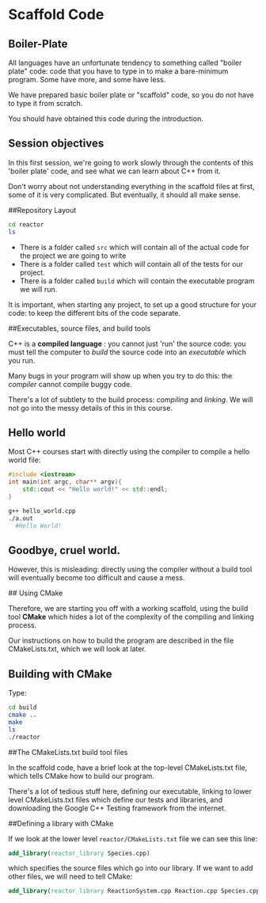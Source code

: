 Scaffold Code
=============

Boiler-Plate
------------

All languages have an unfortunate tendency to something called "boiler plate" code: 
code that you have to type in to make a bare-minimum program. Some have more, and some have less.

We have prepared basic boiler plate or "scaffold"
code, so you do not have to type it from scratch. 

You should have obtained this code during the introduction.

## Session objectives

In this first session, we're going to work slowly through the contents of this 'boiler plate' code, and see
what we can learn about C++ from it. 

Don't worry about not understanding everything in the
scaffold files at first, some of it is very complicated. But eventually, it should all make sense.

##Repository Layout

``` Bash
cd reactor
ls
```

* There is a folder called `src` which will contain all of the actual code for the project we are going to write
* There is a folder called `test` which will contain all of the tests for our project.
* There is a folder called `build` which will contain the executable program we will run.

It is important, when starting any project, to set up a good structure for your code: 
to keep the different bits of the code separate.

##Executables, source files, and build tools

C++ is a **compiled language** : you cannot just 'run' the source code: you must tell the computer to *build*
the source code into an *executable* which you run. 

Many bugs in your program will show up when you try to do this: the 
*compiler* cannot compile buggy code. 

There's a lot of subtlety to the build process: *compiling* and *linking*. We will not go
into the messy details of this in this course.

## Hello world

Most C++ courses start with directly using the compiler to compile a hello world file:

``` cpp
#include <iostream>
int main(int argc, char** argv){
	std::cout << "Hello world!" << std::endl;
}
```
``` Bash
g++ hello_world.cpp
./a.out
  #Hello World!
```

## Goodbye, cruel world.

However, this is misleading: directly using the compiler without a build tool will eventually become too difficult and cause a mess.

## Using CMake

Therefore, we are starting you off with a working scaffold, using the build tool **CMake** which hides a lot of the complexity of the compiling and linking process.

Our instructions on how to build the program are described in the file CMakeLists.txt, which we will look at later.

## Building with CMake

Type:

``` Bash
cd build
cmake ..
make
ls
./reactor
```

##The CMakeLists.txt build tool files

In the scaffold code, have a brief look at the top-level CMakeLists.txt file, which tells CMake how to build our program.

There's a lot of tedious stuff here, defining our executable, linking to lower level CMakeLists.txt files which
define our tests and libraries, and downloading the Google C++ Testing framework from the internet.

##Defining a library with CMake

If we look at the lower level `reactor/CMakeLists.txt` file we can see this line:

``` CMake
add_library(reactor_library Species.cpp)
```

which specifies the source files which go into our library. If we want to add other files,
we will need to tell CMake:

``` CMake
add_library(reactor_library ReactionSystem.cpp Reaction.cpp Species.cpp)
```
